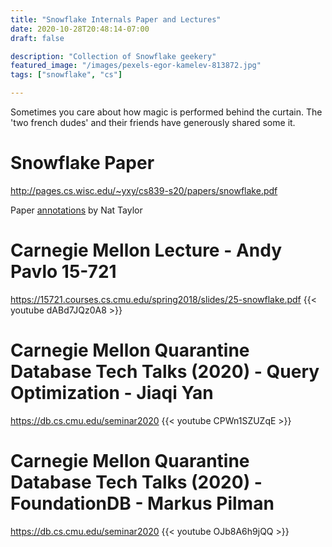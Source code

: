 ```yaml
---
title: "Snowflake Internals Paper and Lectures"
date: 2020-10-28T20:48:14-07:00
draft: false

description: "Collection of Snowflake geekery"
featured_image: "/images/pexels-egor-kamelev-813872.jpg"
tags: ["snowflake", "cs"]

---
```


Sometimes you care about how magic is performed behind the curtain.  The 'two french dudes' and their friends have generously shared some it.

# Snowflake Paper
http://pages.cs.wisc.edu/~yxy/cs839-s20/papers/snowflake.pdf


Paper [annotations](https://nattaylor.com/blog/2019/snowflake-internals/) by Nat Taylor


# Carnegie Mellon Lecture - Andy Pavlo 15-721 
https://15721.courses.cs.cmu.edu/spring2018/slides/25-snowflake.pdf
{{< youtube dABd7JQz0A8 >}}


# Carnegie Mellon Quarantine Database Tech Talks (2020) - Query Optimization - Jiaqi Yan  
https://db.cs.cmu.edu/seminar2020
{{< youtube CPWn1SZUZqE >}}


# Carnegie Mellon Quarantine Database Tech Talks (2020) - FoundationDB - Markus Pilman
https://db.cs.cmu.edu/seminar2020
{{< youtube OJb8A6h9jQQ >}}

